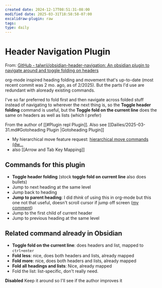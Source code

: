 ```yaml
---
created date: 2024-12-17T08:51:31-08:00
modified date: 2025-03-31T18:58:58-07:00
excalidraw-plugin: raw
tags: 
type: daily
---
```


# Header Navigation Plugin
From: [GitHub - talwrii/obsidian-header-navigation: An obsidian plugin to navigate around and toggle folding on headers](https://github.com/talwrii/obsidian-header-navigation)

org-mode inspired heading folding and movement that's up-to-date (most recent commit was 2 mo. ago, as of 2/2025).  But the parts I'd use are redundant with aloready existing commands.

I've so far preferred to fold first and then navigate across folded stuff instead of navigating to wherever the next thing is, so the **Toggle header folding** command is useful, but the **Toggle fold on the current line** does the same on headers as well as lists (which I prefer)

From the author of [[#Plugin repl Plugin]].  Also see [[Dailies/2025-03-31.md#Gotoheading Plugin |Gotoheading Plugin]]

- My hierarchical move feature request: [hierarchical move commands (dw...](https://github.com/talwrii/obsidian-header-navigation/issues/5)
- also [[Arrow and Tab Key Mapping]]
## Commands for this plugin
- **Toggle header folding** (stock **toggle fold on current line** also does bullets)
- Jump to next heading at the same level
- Jump back to heading
- **Jump to parent heading**: I did *think* of using this in org-mode but this one not that useful, doesn't scroll cursor if jump off screen ([my comment](https://github.com/talwrii/obsidian-header-navigation/issues/4#issuecomment-2766746198))
- Jump to the first child of current header
- Jump to previous heading at the same level
## Related command already in Obsidian
- **Toggle fold on the current line**: does headers and list, mapped to `ctrl+enter`
- **Fold less**: nice, does both headers and lists, already mapped
- **Fold more**: nice, does both headers and lists, already mapped
- **Fold all headings and lists**: Nice, already mapped
- Fold the list: list-specific, don't really need.

**Disabled** Keep it around so I'll see if the author improves it

